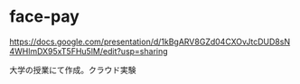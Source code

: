 # face-pay
https://docs.google.com/presentation/d/1kBgARV8GZd04CXOvJtcDUD8sN4WHlmDX95xT5FHu5lM/edit?usp=sharing


大学の授業にて作成。クラウド実験
